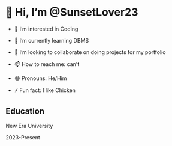 <h1>👋 Hi, I’m @SunsetLover23</h1>

- 👀 I’m interested in Coding

- 🌱 I’m currently learning DBMS
  
- 💞️ I’m looking to collaborate on doing projects for my portfolio
  
- 📫 How to reach me: can't
   
- 😄 Pronouns: He/Him
  
- ⚡ Fun fact: I like Chicken </P>

<H2>Education</H2>
New Era University 

2023-Present

<!---
SunsetLover23/SunsetLover23 is a ✨ special ✨ repository because its `README.md` (this file) appears on your GitHub profile.
You can click the Preview link to take a look at your changes.
--->
